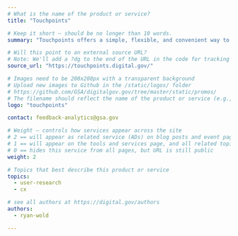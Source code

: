 ```yaml
---
# What is the name of the product or service?
title: "Touchpoints"

# Keep it short — should be no longer than 10 words.
summary: "Touchpoints offers a simple, flexible, and convenient way to start collecting customer feedback so you can focus on serving customers rather than managing surveys"

# Will this point to an external source URL?
# Note: We'll add a ?dg to the end of the URL in the code for tracking purposes
source_url: "https://touchpoints.digital.gov/"

# Images need to be 200x200px with a transparent background
# Upload new images to Github in the /static/logos/ folder
# https://github.com/GSA/digitalgov.gov/tree/master/static/promos/
# The filename should reflect the name of the product or service (e.g., challenge-gov.png)
logo: "touchpoints"

contact: feedback-analytics@gsa.gov

# Weight — controls how services appear across the site
# 2 == will appear as related service (ADs) on blog posts and event pages
# 1 == will appear on the tools and services page, and all related topic pages
# 0 == hides this service from all pages, but URL is still public
weight: 2

# Topics that best describe this product or service
topics:
  - user-research
  - cx

# see all authors at https://digital.gov/authors
authors:
  - ryan-wold

---
```

